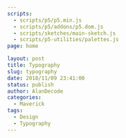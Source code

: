 ```yaml
---
scripts:
  - scripts/p5/p5.min.js
  - scripts/p5/addons/p5.dom.js
  - scripts/sketches/main-sketch.js
  - scripts/p5-utilities/palettes.js
page: home

layout: post
title: Typography
slug: typography
date: 2018/11/09 23:41:00
status: publish
author: AlanDecode
categories: 
  - Maverick
tags:
  - Design
  - Typography
---
```


<div id="sketch" class="pl-5">
  <div id="main-sketch-holder">
  </div>
</div>
